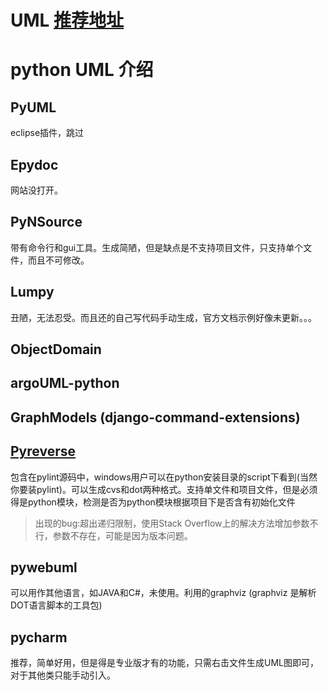# UML [推荐地址](https://modeling-languages.com/uml-tools/#UML_tools_for_Python)

# python UML 介绍

## PyUML 

eclipse插件，跳过

## Epydoc

网站没打开。

## PyNSource

带有命令行和gui工具。生成简陋，但是缺点是不支持项目文件，只支持单个文件，而且不可修改。

## Lumpy 

丑陋，无法忍受。而且还的自己写代码手动生成，官方文档示例好像未更新。。。

## ObjectDomain

## argoUML-python

## GraphModels (django-command-extensions) 

## [Pyreverse](https://github.com/PyCQA/pylint) 

包含在pylint源码中，windows用户可以在python安装目录的script下看到(当然你要装pylint)。可以生成cvs和dot两种格式。支持单文件和项目文件，但是必须得是python模块，检测是否为python模块根据项目下是否含有初始化文件
> 出现的bug:超出递归限制，使用Stack Overflow上的解决方法增加参数不行，参数不存在，可能是因为版本问题。

## pywebuml 

可以用作其他语言，如JAVA和C#，未使用。利用的graphviz (graphviz 是解析DOT语言脚本的工具包)

## pycharm

推荐，简单好用，但是得是专业版才有的功能，只需右击文件生成UML图即可，对于其他类只能手动引入。
